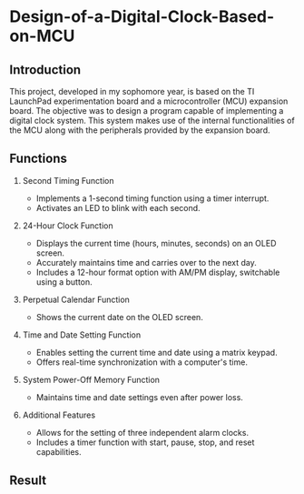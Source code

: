 # Design-of-a-Digital-Clock-Based-on-MCU

## Introduction

This project, developed in my sophomore year, is based on the TI LaunchPad experimentation board and a microcontroller (MCU) expansion board. The objective was to design a program capable of implementing a digital clock system. This system makes use of the internal functionalities of the MCU along with the peripherals provided by the expansion board.

## Functions

1. Second Timing Function
   - Implements a 1-second timing function using a timer interrupt.
   - Activates an LED to blink with each second.

2. 24-Hour Clock Function
   - Displays the current time (hours, minutes, seconds) on an OLED screen.
   - Accurately maintains time and carries over to the next day.
   - Includes a 12-hour format option with AM/PM display, switchable using a button.

3. Perpetual Calendar Function
   - Shows the current date on the OLED screen.

4. Time and Date Setting Function
   - Enables setting the current time and date using a matrix keypad.
   - Offers real-time synchronization with a computer's time.

5. System Power-Off Memory Function
   - Maintains time and date settings even after power loss.

6. Additional Features
   - Allows for the setting of three independent alarm clocks.
   - Includes a timer function with start, pause, stop, and reset capabilities.

## Result

